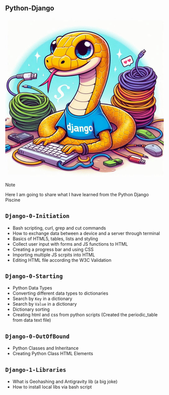 ## Python-Django
![](django.jpeg)

> [!NOTE]
> Here I am going to share what I have learned from the Python Django Piscine

## `Django-0-Initiation`
-   Bash scripting, curl, grep and cut commands
-   How to exchange data between a device and a server through terminal
-   Basics of HTML5, tables, lists and styling
-   Collect user input with forms and JS functions to HTML
-   Creating a progress bar and using CSS
-   Importing multiple JS scrpits into HTML
-   Editing HTML file according the W3C Validation

## `Django-0-Starting`
-   Python Data Types
-   Converting different data types to dictionaries
-   Search by `Key` in a dictionary
-   Search by `Value` in a dictionary
-   Dictionary sorting
-   Creating html and css from python scripts (Created the periodic_table from data text file)

## `Django-0-OutOfBound`
-   Python Classes and Inheritance
-   Creating Python Class HTML Elements

## `Django-1-Libraries`
-   What is Geohashing and Antigravity lib (a big joke)
-   How to install local libs via bash script
